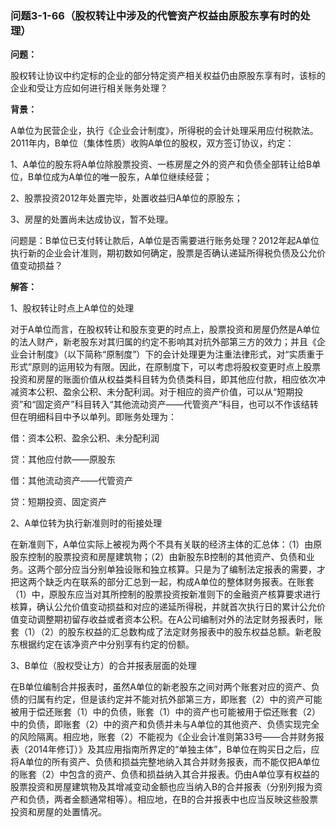 ### 问题3-1-66（股权转让中涉及的代管资产权益由原股东享有时的处理）

**问题：**

股权转让协议中约定标的企业的部分特定资产相关权益仍由原股东享有时，该标的企业和受让方应如何进行相关账务处理？

**背景：**

A单位为民营企业，执行《企业会计制度》，所得税的会计处理采用应付税款法。2011年内，B单位（集体性质）收购A单位的股权，双方签订协议，约定：

1、A单位的股东将A单位除股票投资、一栋房屋之外的资产和负债全部转让给B单位，B单位成为A单位的唯一股东，A单位继续经营；

2、股票投资2012年处置完毕，处置收益归A单位的原股东；

3、房屋的处置尚未达成协议，暂不处理。

问题是：B单位已支付转让款后，A单位是否需要进行账务处理？2012年起A单位执行新的企业会计准则，期初数如何确定，股票是否确认递延所得税负债及公允价值变动损益？

**解答：**

1、股权转让时点上A单位的处理

对于A单位而言，在股权转让和股东变更的时点上，股票投资和房屋仍然是A单位的法人财产，新老股东对其归属的约定不影响其对抗外部第三方的效力；并且《企业会计制度》（以下简称“原制度”）下的会计处理更为注重法律形式，对“实质重于形式”原则的运用较为有限。因此，在原制度下，可以考虑将股权变更时点上股票投资和房屋的账面价值从权益类科目转为负债类科目，即其他应付款，相应依次冲减资本公积、盈余公积、未分配利润。对于相应的资产价值，可以从“短期投资”和“固定资产”科目转入“其他流动资产——代管资产”科目，也可以不作该结转但在明细科目中予以单列。即账务处理为：

借：资本公积、盈余公积、未分配利润

贷：其他应付款——原股东

借：其他流动资产——代管资产

贷：短期投资、固定资产

2、A单位转为执行新准则时的衔接处理

在新准则下，A单位实际上被视为两个不具有关联的经济主体的汇总体：（1）由原股东控制的股票投资和房屋建筑物；（2）由新股东B控制的其他资产、负债和业务。这两个部分应当分别单独设账和独立核算。只是为了编制法定报表的需要，才把这两个缺乏内在联系的部分汇总到一起，构成A单位的整体财务报表。在账套（1）中，原股东应当对其所控制的股票投资按新准则下的金融资产核算要求进行核算，确认公允价值变动损益和对应的递延所得税，并就首次执行日的累计公允价值变动调整期初留存收益或者资本公积。在A公司编制对外的法定财务报表时，账套（1）（2）的股东权益的汇总数构成了法定财务报表中的股东权益总额。新老股东根据约定在该净资产中分别享有约定的份额。

3、B单位（股权受让方）的合并报表层面的处理

在B单位编制合并报表时，虽然A单位的新老股东之间对两个账套对应的资产、负债的归属有约定，但是该约定并不能对抗外部第三方，即账套（2）中的资产可能被用于偿还账套（1）中的负债，账套（1）中的资产也可能被用于偿还账套（2）中的负债，即账套（2）中的资产和负债并未与A单位的其他资产、负债实现完全的风险隔离。相应地，账套（2）不能视为《企业会计准则第33号——合并财务报表（2014年修订）》及其应用指南所界定的“单独主体”，B单位在购买日之后，应将A单位的所有资产、负债和损益完整地纳入其合并财务报表，而不能仅把A单位的账套（2）中包含的资产、负债和损益纳入其合并报表。仍由A单位享有权益的股票投资和房屋建筑物及其增减变动金额也应当纳入B的合并报表（分别列报为资产和负债，两者金额通常相等）。相应地，在B的合并报表中也应当反映这些股票投资和房屋的处置情况。